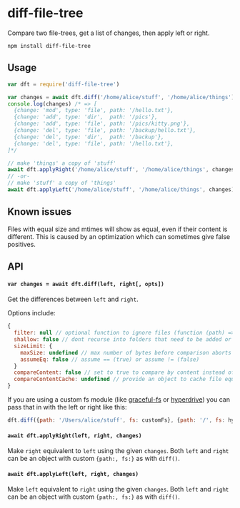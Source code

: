 # diff-file-tree

Compare two file-trees, get a list of changes, then apply left or right.

```
npm install diff-file-tree
```

## Usage

```js
var dft = require('diff-file-tree')

var changes = await dft.diff('/home/alice/stuff', '/home/alice/things')
console.log(changes) /* => [
  {change: 'mod', type: 'file', path: '/hello.txt'},
  {change: 'add', type: 'dir',  path: '/pics'},
  {change: 'add', type: 'file', path: '/pics/kitty.png'},
  {change: 'del', type: 'file', path: '/backup/hello.txt'},
  {change: 'del', type: 'dir',  path: '/backup'},
  {change: 'del', type: 'file', path: '/hello.txt'},
]*/

// make 'things' a copy of 'stuff' 
await dft.applyRight('/home/alice/stuff', '/home/alice/things', changes)
// -or-
// make 'stuff' a copy of 'things'
await dft.applyLeft('/home/alice/stuff', '/home/alice/things', changes)
```

## Known issues

Files with equal size and mtimes will show as equal, even if their content is different. This is caused by an optimization which can sometimes give false positives.

## API

#### `var changes = await dft.diff(left, right[, opts])`

Get the differences between `left` and `right`.

Options include:

```js
{
  filter: null // optional function to ignore files (function (path) => bool)
  shallow: false // dont recurse into folders that need to be added or removed
  sizeLimit: {
    maxSize: undefined // max number of bytes before comparison aborts
    assumeEq: false // assume == (true) or assume != (false)
  }
  compareContent: false // set to true to compare by content instead of mtime & size
  compareContentCache: undefined // provide an object to cache file equality tests in memory
}
```

If you are using a custom fs module (like [graceful-fs](https://github.com/isaacs/node-graceful-fs) or [hyperdrive](https://github.com/mafintosh/hyperdrive)) you can pass that in with the left or right like this:

```js
dft.diff({path: '/Users/alice/stuff', fs: customFs}, {path: '/', fs: hyperdriveArchive})
```

#### `await dft.applyRight(left, right, changes)`

Make `right` equivalent to `left` using the given `changes`. Both `left` and `right` can be an object with custom `{path:, fs:}` as with `diff()`.

#### `await dft.applyLeft(left, right, changes)`

Make `left` equivalent to `right` using the given `changes`. Both `left` and `right` can be an object with custom `{path:, fs:}` as with `diff()`.